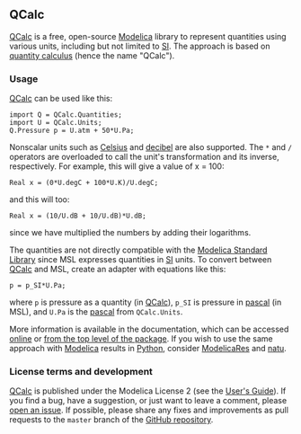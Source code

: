 QCalc
-----

[QCalc] is a free, open-source [Modelica] library to represent quantities using
various units, including but not limited to [SI].  The approach is based on
[quantity calculus] (hence the name "QCalc").

### Usage

[QCalc] can be used like this:

    import Q = QCalc.Quantities;
    import U = QCalc.Units;
    Q.Pressure p = U.atm + 50*U.Pa;

Nonscalar units such as [Celsius] and [decibel] are also supported.  The `*` and
`/` operators are overloaded to call the unit's transformation and its inverse,
respectively.  For example, this will give a value of x = 100:

    Real x = (0*U.degC + 100*U.K)/U.degC;

and this will too:

    Real x = (10/U.dB + 10/U.dB)*U.dB;

since we have multiplied the numbers by adding their logarithms.

The quantities are not directly compatible with the [Modelica Standard Library]
since MSL expresses quantities in [SI] units.  To convert between [QCalc] and
MSL, create an adapter with equations like this:

    p = p_SI*U.Pa;

where `p` is pressure as a quantity (in [QCalc]), `p_SI` is pressure in
[pascal][] (in MSL), and `U.Pa` is
the [pascal] from `QCalc.Units`.

More information is available in the documentation, which can be accessed
[online](http://kdavies4.github.com/QCalc) or
[from the top level of the package](QCalc/package.mo).  If you wish to use the
same approach with [Modelica] results in [Python], consider [ModelicaRes] and
[natu].

### License terms and development

[QCalc] is published under the Modelica License 2 (see the
[User's Guide](http://kdavies4.github.com/QCalc/QCalc_UsersGuide.html#Units.UsersGuide.License)).
If you find a bug, have a suggestion, or just want to leave a comment, please
[open an issue](https://github.com/kdavies4/QCalc/issues/new).  If possible,
please share any fixes and improvements as pull requests to the `master` branch
of the [GitHub repository].


[QCalc]: http://kdavies4.github.io/QCalc/
[Modelica]: https://www.modelica.org/
[SI]: http://en.wikipedia.org/wiki/International_System_of_Units
[quantity calculus]: http://en.wikipedia.org/wiki/Quantity_calculus
[Modelica Standard Library]: https://github.com/modelica/Modelica
[Celsius]: http://en.wikipedia.org/wiki/Celsius
[decibel]: http://en.wikipedia.org/wiki/Decibel
[pascal]: http://en.wikipedia.org//wiki/Pascal_(unit)
[Python]: https://www.python.org
[ModelicaRes]: http://kdavies4.github.io/ModelicaRes/
[natu]: http://kdavies4.github.io/natu/
[GitHub repository]: https://github.com/kdavies4/QCalc
